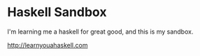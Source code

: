 Haskell Sandbox
===============

I'm learning me a haskell for great good, and this is my sandbox.

http://learnyouahaskell.com
